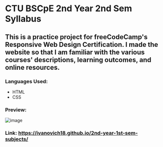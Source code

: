 # CTU BSCpE 2nd Year 2nd Sem Syllabus
## This is a practice project for freeCodeCamp's Responsive Web Design Certification. I made the website so that I am familiar with the various courses' descriptions, learning outcomes, and online resources.
### Languages Used:
- HTML
- CSS
### Preview:
![image](https://user-images.githubusercontent.com/88656474/230847570-d649f165-4a2c-4cf6-8c71-c2785bfe525e.png)
### Link: https://ivanovich18.github.io/2nd-year-1st-sem-subjects/
